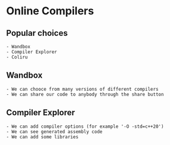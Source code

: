 # Online Compilers

## Popular choices

    - Wandbox
    - Compiler Explorer
    - Coliru

## Wandbox

    - We can chooce from many versions of different compilers 
    - We can share our code to anybody through the share button


## Compiler Explorer

    - We can add compiler options (for example '-O -std=c++20')
    - We can see generated assembly code
    - We can add some libraries 